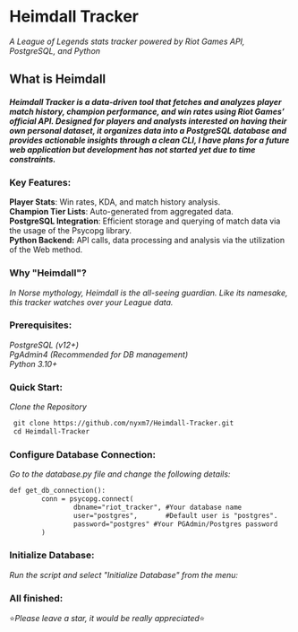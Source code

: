 # Heimdall Tracker 

*A League of Legends stats tracker powered by Riot Games API, PostgreSQL, and Python*

## What is Heimdall
  #### *Heimdall Tracker is a data-driven tool that fetches and analyzes player match history, champion performance, and win rates using Riot Games’ official API. Designed for players and analysts interested on having their own personal dataset, it organizes data into a PostgreSQL database and provides actionable insights through a clean CLI, I have plans for a future web application but development has not started yet due to time constraints.*

### **Key Features:**
 **Player Stats**: Win rates, KDA, and match history analysis.  
 **Champion Tier Lists**: Auto-generated from aggregated data.  
  **PostgreSQL Integration**: Efficient storage and querying of match data via the usage of the Psycopg library.  
  **Python Backend:** API calls, data processing and analysis via the utilization of the Web method.  

### **Why "Heimdall"?**
*In Norse mythology, Heimdall is the all-seeing guardian. Like its namesake, this tracker watches over your League data.*

### Prerequisites:
   *PostgreSQL (v12+)*   
   *PgAdmin4 (Recommended for DB management)*  
   *Python 3.10+*   
### Quick Start:   
 *Clone the Repository*
```diff
 git clone https://github.com/nyxm7/Heimdall-Tracker.git
 cd Heimdall-Tracker
```
### Configure Database Connection:
 *Go to the database.py file and change the following details:*
```diff
def get_db_connection():
        conn = psycopg.connect(
                dbname="riot_tracker", #Your database name
                user="postgres",       #Default user is "postgres".
                password="postgres" #Your PGAdmin/Postgres password
        )
```
### Initialize Database:
*Run the script and select "Initialize Database" from the menu:*
### All finished:
⭐*Please leave a star, it would be really appreciated*⭐
